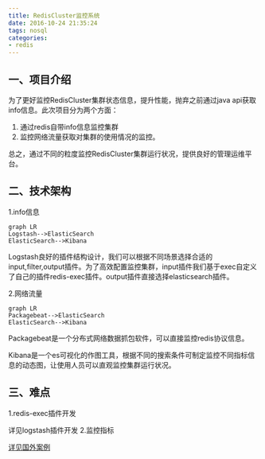 ```yaml
---
title: RedisCluster监控系统
date: 2016-10-24 21:35:24
tags: nosql
categories:
- redis
---
```

## 一、项目介绍
为了更好监控RedisCluster集群状态信息，提升性能，抛弃之前通过java api获取info信息。此次项目分为两个方面：

1. 通过redis自带info信息监控集群
2. 监控网络流量获取对集群的使用情况的监控。

总之，通过不同的粒度监控RedisCluster集群运行状况，提供良好的管理运维平台。

## 二、技术架构
1.info信息


```
graph LR
Logstash-->ElasticSearch
ElasticSearch-->Kibana
```
Logstash良好的插件结构设计，我们可以根据不同场景选择合适的input,filter,output插件。为了高效配置监控集群，input插件我们基于exec自定义了自己的插件redis-exec插件。output插件直接选择elasticsearch插件。

2.网络流量

```
graph LR
Packagebeat-->ElasticSearch
ElasticSearch-->Kibana
```
Packagebeat是一个分布式网络数据抓包软件，可以直接监控redis协议信息。

Kibana是一个es可视化的作图工具，根据不同的搜索条件可制定监控不同指标信息的动态图，让使用人员可以直观监控集群运行状况。
## 三、难点
1.redis-exec插件开发

详见logstash插件开发
2.监控指标

[详见国外案例](http://logz.io/blog/redis-performance-monitoring-elk-stack/)